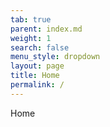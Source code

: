 ```yaml
---
tab: true
parent: index.md
weight: 1 
search: false
menu_style: dropdown 
layout: page
title: Home
permalink: /
---
```

Home